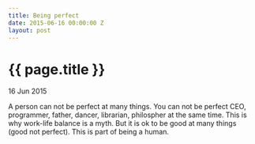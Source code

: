 ```yaml
---
title: Being perfect
date: 2015-06-16 00:00:00 Z
layout: post
---
```


{{ page.title }}
================

<p class="meta">16 Jun 2015</p>

A person can not be perfect at many things. You can not be perfect CEO, programmer, father, dancer,
librarian, philospher at the same time. This is why work-life balance is a myth.
But it is ok to be good at many things (good not perfect). This is part of being a human.
